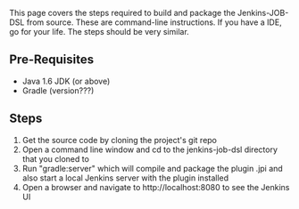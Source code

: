 This page covers the steps required to build and package the Jenkins-JOB-DSL from source.  These are command-line instructions. If you have a IDE, go for your life. The steps should be very similar.

## Pre-Requisites
* Java 1.6 JDK (or above)
* Gradle (version???)

## Steps
1. Get the source code by cloning the project's git repo
1. Open a command line window and cd to the jenkins-job-dsl directory that you cloned to
1. Run "gradle:server" which will compile and package the plugin .jpi and also start a local Jenkins server with the plugin installed
1. Open a browser and navigate to http://localhost:8080 to see the Jenkins UI